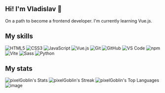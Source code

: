 ## Hi! I'm Vladislav 👋
On a path to become a frontend developer.
I'm currently learning Vue.js.

## My skills
![HTML5](https://img.shields.io/badge/HTML5-E34F26?style=for-the-badge&logo=html5&logoColor=white)
![CSS3](https://img.shields.io/badge/CSS3-1572B6?style=for-the-badge&logo=css3&logoColor=white)
![JavaScript](https://img.shields.io/badge/JavaScript-F7DF1E?style=for-the-badge&logo=javascript&logoColor=black)
![Vue.js](https://img.shields.io/badge/Vue.js-35495E?style=for-the-badge&logo=vue.js&logoColor=4FC08D)
![Git](https://img.shields.io/badge/Git-F05032?style=for-the-badge&logo=git&logoColor=white)
![GitHub](https://img.shields.io/badge/GitHub-181717?style=for-the-badge&logo=github&logoColor=white)
![VS Code](https://img.shields.io/badge/VS_Code-007ACC?style=for-the-badge&logo=visual-studio-code&logoColor=white)
![npm](https://img.shields.io/badge/npm-CB3837?style=for-the-badge&logo=npm&logoColor=white)
![Vite](https://img.shields.io/badge/Vite-646CFF?style=for-the-badge&logo=vite&logoColor=white)
![Sass](https://img.shields.io/badge/Sass-CC6699?style=for-the-badge&logo=sass&logoColor=white)
![Python](https://img.shields.io/badge/Python-3776AB?style=for-the-badge&logo=python&logoColor=white)


## My stats
![pixelGoblin's Stats](https://github-readme-stats.vercel.app/api?username=pixelGoblin&theme=vue-dark&show_icons=true&hide_border=true&count_private=true)
![pixelGoblin's Streak](https://github-readme-streak-stats.herokuapp.com/?user=pixelGoblin&theme=vue-dark&hide_border=true)
![pixelGoblin's Top Languages](https://github-readme-stats.vercel.app/api/top-langs/?username=pixelGoblin&theme=vue-dark&show_icons=true&hide_border=true&layout=donut)
![image](https://www.codewars.com/users/pixelGoblin/badges/large)

<!--
![Codewars](https://github.r2v.ch/codewars?user=pixelGoblin&stroke=%2300b3d1)
-->
<!--
**pixelGoblin/pixelGoblin** is a ✨ _special_ ✨ repository because its `README.md` (this file) appears on your GitHub profile.

Here are some ideas to get you started:

- 🔭 I’m currently working on ...
- 🌱 I’m currently learning ...
- 👯 I’m looking to collaborate on ...
- 🤔 I’m looking for help with ...
- 💬 Ask me about ...
- 📫 How to reach me: ...
- 😄 Pronouns: ...
- ⚡ Fun fact: ...
-->
